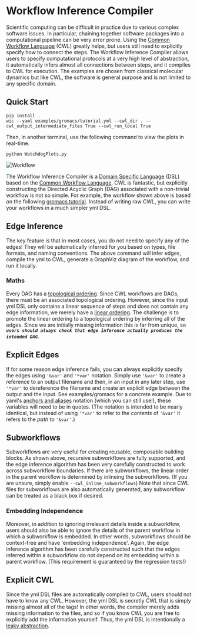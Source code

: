 # Workflow Inference Compiler

Scientific computing can be difficult in practice due to various complex software issues. In particular, chaining together software packages into a computational pipeline can be very error prone. Using the [Common Workflow Language](https://www.commonwl.org) (CWL) greatly helps, but users still need to explicitly specify how to connect the steps. The Workflow Inference Compiler allows users to specify computational protocols at a very high level of abstraction, it automatically infers almost all connections between steps, and it compiles to CWL for execution. The examples are chosen from classical molecular dynamics but like CWL, the software is general purpose and is not limited to any specific domain.

## Quick Start
```
pip install .
wic --yaml examples/gromacs/tutorial.yml --cwl_dir . --cwl_output_intermediate_files True --cwl_run_local True
```
Then, in another terminal, use the following command to view the plots in real-time.
```
python WatchdogPlots.py
```

![Workflow](examples/gromacs/tutorial.yml.gv.png)

The Workflow Inference Compiler is a [Domain Specific Language](https://en.wikipedia.org/wiki/Domain-specific_language) (DSL) based on the [Common Workflow Language](https://www.commonwl.org). CWL is fantastic, but explicitly constructing the Directed Acyclic Graph (DAG) associated with a non-trivial workflow is not so simple. For example, the workflow shown above is based on the following [gromacs tutorial](http://mmb.irbbarcelona.org/webdev/slim/biobb/public/availability/tutorials/cwl). Instead of writing raw CWL, you can write your workflows in a much simpler yml DSL.

## Edge Inference

The key feature is that in most cases, you do not need to specify any of the edges! They will be automatically inferred for you based on types, file formats, and naming conventions. The above command will infer edges, compile the yml to CWL, generate a GraphViz diagram of the workflow, and run it locally.

### Maths

Every DAG has a [topological ordering](https://en.wikipedia.org/wiki/Topological_sorting). Since CWL workflows are DAGs, there must be an associated topological ordering. However, since the input yml DSL only contains a linear sequence of steps and does not contain any edge information, we merely have a [linear ordering](https://en.wikipedia.org/wiki/Total_order). The challenge is to promote the linear ordering to a topological ordering by inferring all of the edges. Since we are initially missing information this is far from unique, so ***`users should always check that edge inference actually produces the intended DAG`***.

## Explicit Edges

If for some reason edge inference fails, you can always explicitly specify the edges using `'&var'` and `'*var'` notation. Simply use `'&var'` to create a reference to an output filename and then, in an input in any later step, use `'*var'` to dereference the filename and create an explicit edge between the output and the input. See examples/gromacs for a concrete example. Due to yaml's [anchors and aliases](https://support.atlassian.com/bitbucket-cloud/docs/yaml-anchors/) notation (which you can still use!), these variables will need to be in quotes. (The notation is intended to be nearly identical, but instead of using `'*var'` to refer to the *contents* of `'&var'` it refers to the *path* to `'&var'`.)

## Subworkflows

Subworkflows are very useful for creating reusable, composable building blocks. As shown above, recursive subworkflows are fully supported, and the edge inference algorithm has been very carefully constructed to work across subworkflow boundaries. If there are subworkflows, the linear order in the parent workflow is determined by inlineing the subworkflows. (If you are unsure, simply enable `--cwl_inline_subworkflows`) Note that since CWL files for subworkflows are also automatically generated, any subworkflow can be treated as a black box if desired.

### Embedding Independence
Moreover, in addition to ignoring irrelevant details inside a subworkflow, users should also be able to ignore the details of the parent workflow in which a subworkflow is embedded. In other words, subworkflows should be context-free and have 'embedding independence'. Again, the edge inference algorithm has been carefully constructed such that the edges inferred within a subworkflow do not depend on its embedding within a parent workflow. (This requirement is guaranteed by the regression tests!)

## Explicit CWL

Since the yml DSL files are automatically compiled to CWL, users should not have to know any CWL. However, the yml DSL is secretly CWL that is simply missing almost all of the tags! In other words, the compiler merely adds missing information to the files, and so if you know CWL you are free to explicitly add the information yourself. Thus, the yml DSL is intentionally a [leaky abstraction](https://en.wikipedia.org/wiki/Leaky_abstraction).